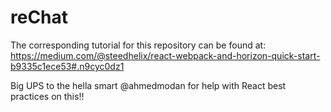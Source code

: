 # reChat
The corresponding tutorial for this repository can be found at:
  https://medium.com/@steedhelix/react-webpack-and-horizon-quick-start-b9335c1ece53#.n9cyc0dz1
  
  
Big UPS to the hella smart @ahmedmodan for help with React best practices on this!!
